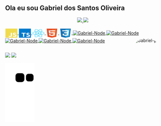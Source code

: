 ## Ola eu sou Gabriel dos Santos Oliveira
<div align="center">
  <a href="https://github.com/GabrieldosSantosOliveira">
  <img height="180em" src="https://github-readme-stats.vercel.app/api?username=GabrieldosSantosOliveira&show_icons=true&theme=dracula&include_all_commits=true&count_private=true"/>
  <img height="180em" src="https://github-readme-stats.vercel.app/api/top-langs/?username=GabrieldosSantosOliveira&layout=compact&langs_count=7&theme=dracula"/>
</div>
<div style="display: inline_block"><br>
  <img align="center" alt="Gabriel-Js" height="30" width="40" src="https://raw.githubusercontent.com/devicons/devicon/master/icons/javascript/javascript-plain.svg">
  <img align="center" alt="Gabriel-Ts" height="30" width="40" src="https://raw.githubusercontent.com/devicons/devicon/master/icons/typescript/typescript-plain.svg">
  <img align="center" alt="Gabriel-React" height="30" width="40" src="https://raw.githubusercontent.com/devicons/devicon/master/icons/react/react-original.svg">
  <img align="center" alt="Gabriel-HTML" height="30" width="40" src="https://raw.githubusercontent.com/devicons/devicon/master/icons/html5/html5-original.svg">
  <img align="center" alt="Gabriel-CSS" height="30" width="40" src="https://raw.githubusercontent.com/devicons/devicon/master/icons/css3/css3-original.svg">
  <img align="center" alt="Gabriel-Node" height="30" width="40" src="https://cdn.jsdelivr.net/gh/devicons/devicon/icons/nodejs/nodejs-original.svg" />
<img align="center" alt="Gabriel-Node" height="30" width="40" src="https://cdn.jsdelivr.net/gh/devicons/devicon/icons/postgresql/postgresql-original.svg" />
<img align="center" alt="Gabriel-Node" height="30" width="40" src="https://cdn.jsdelivr.net/gh/devicons/devicon/icons/sequelize/sequelize-original.svg" />
<img align="center" alt="Gabriel-Node" height="30" width="40" src="https://cdn.worldvectorlogo.com/logos/prisma-2.svg" />
<img align="center" alt="Gabriel-Node" height="30" width="40" src="https://cdn.worldvectorlogo.com/logos/styled-components-1.svg" />

  <img align="right" alt="Gabriel-pic" height="150" style="border-radius:50px;" src="https://cdn.discordapp.com/attachments/998352196980723766/998352829725028412/20220717_175918_517.jpg">
</div>
  
  ##
 
<div> 
  <a href = "mailto:gabrielsantosoliveira951@gmail.com"><img src="https://img.shields.io/badge/-Gmail-%23333?style=for-the-badge&logo=gmail&logoColor=white" target="_blank"></a>
  <a href="https://www.linkedin.com/in/gabriel-dos-santos-oliveira-24b67b243" target="_blank"><img src="https://img.shields.io/badge/-LinkedIn-%230077B5?style=for-the-badge&logo=linkedin&logoColor=white" target="_blank"></a> 
 
  ![Snake animation](https://github.com/GabrieldosSantosOliveira/GabrieldosSantosOliveira/blob/output/github-contribution-grid-snake.svg)
 
</div>
